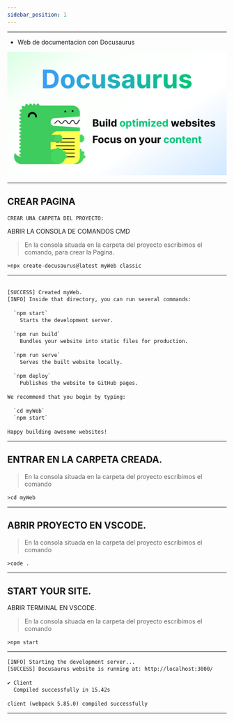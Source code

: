```yaml
---
sidebar_position: 1
---
```


---

 

* Web de documentacion  con Docusaurus

![docusaurus](../../static/img/docusaurus-social-card.jpg)

 

 

---


 ## CREAR PAGINA

    CREAR UNA CARPETA DEL PROYECTO:

ABRIR LA CONSOLA DE COMANDOS CMD

>En la consola situada en la carpeta del proyecto escribimos el comando, para crear la Pagina.
~~~
>npx create-docusaurus@latest myWeb classic
~~~
 
---


~~~ 
 
[SUCCESS] Created myWeb.
[INFO] Inside that directory, you can run several commands:

  `npm start`
    Starts the development server.

  `npm run build`
    Bundles your website into static files for production.

  `npm run serve`
    Serves the built website locally.

  `npm deploy`
    Publishes the website to GitHub pages.

We recommend that you begin by typing:

  `cd myWeb`
  `npm start`

Happy building awesome websites!
~~~


---

## ENTRAR EN LA CARPETA CREADA.

>En la consola situada en la carpeta del proyecto escribimos el comando
~~~
>cd myWeb
~~~
---

## ABRIR PROYECTO EN VSCODE.

>En la consola situada en la carpeta del proyecto escribimos el comando
~~~
>code .
~~~
---

## START YOUR SITE.
ABRIR TERMINAL EN VSCODE.
>En la consola situada en la carpeta del proyecto escribimos el comando
~~~
>npm start
~~~

----

~~~
[INFO] Starting the development server...
[SUCCESS] Docusaurus website is running at: http://localhost:3000/

✔ Client
  Compiled successfully in 15.42s

client (webpack 5.85.0) compiled successfully
~~~
---